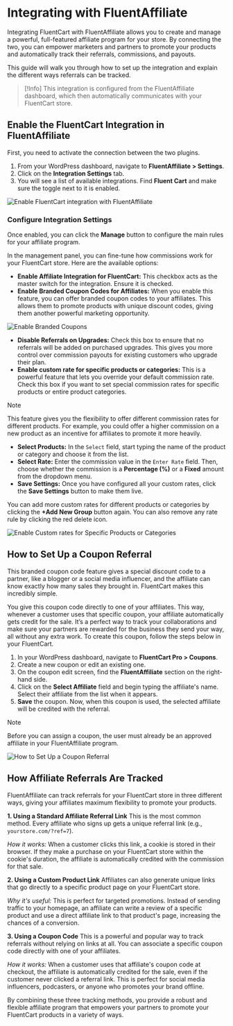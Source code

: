 # Integrating with FluentAffiliate

Integrating FluentCart with FluentAffiliate allows you to create and manage a powerful, full-featured affiliate program for your store. By connecting the two, you can empower marketers and partners to promote your products and automatically track their referrals, commissions, and payouts.

This guide will walk you through how to set up the integration and explain the different ways referrals can be tracked.

> [!Info]
>  This integration is configured from the FluentAffiliate dashboard, which then automatically communicates with your FluentCart store.

## Enable the FluentCart Integration in FluentAffiliate

First, you need to activate the connection between the two plugins.

1.  From your WordPress dashboard, navigate to **FluentAffiliate > Settings**.
2.  Click on the **Integration Settings** tab.
3.  You will see a list of available integrations. Find **Fluent Cart** and make sure the toggle next to it is enabled.

![Enable FluentCart integration with FluentAffiliate](/images/integrations/fluentaffiliate/enable-the-fluentcart-settings.webp)

### Configure Integration Settings

Once enabled, you can click the **Manage** button to configure the main rules for your affiliate program.

In the management panel, you can fine-tune how commissions work for your FluentCart store. Here are the available options:

* **Enable Affiliate Integration for FluentCart:** This checkbox acts as the master switch for the integration. Ensure it is checked.
* **Enable Branded Coupon Codes for Affiliates:** When you enable this feature, you can offer branded coupon codes to your affiliates. This allows them to promote products with unique discount codes, giving them another powerful marketing opportunity.

![Enable Branded Coupons](/images/integrations/fluentaffiliate/enable-branded-coupons.webp)

* **Disable Referrals on Upgrades:** Check this box to ensure that no referrals will be added on purchased upgrades. This gives you more control over commission payouts for existing customers who upgrade their plan.
* **Enable custom rate for specific products or categories:** This is a powerful feature that lets you override your default commission rate. Check this box if you want to set special commission rates for specific products or entire product categories.

> [!NOTE]
> This feature gives you the flexibility to offer different commission rates for different products. For example, you could offer a higher commission on a new product as an incentive for affiliates to promote it more heavily.

* **Select Products:** In the `Select` field, start typing the name of the product or category and choose it from the list.
* **Select Rate:** Enter the commission value in the `Enter Rate` field. Then, choose whether the commission is a **Percentage (%)** or a **Fixed** amount from the dropdown menu.
* **Save Settings:** Once you have configured all your custom rates, click the **Save Settings** button to make them live.

You can add more custom rates for different products or categories by clicking the **+Add New Group** button again. You can also remove any rate rule by clicking the red delete icon.

![Enable Custom rates for Specific Products or Categories](/images/integrations/fluentaffiliate/enable-custom-rates.webp)

## How to Set Up a Coupon Referral

This branded coupon code feature gives a special discount code to a partner, like a blogger or a social media influencer, and the affiliate can know exactly how many sales they brought in. FluentCart makes this incredibly simple.

You give this coupon code directly to one of your affiliates. This way, whenever a customer uses that specific coupon, your affiliate automatically gets credit for the sale. It’s a perfect way to track your collaborations and make sure your partners are rewarded for the business they send your way, all without any extra work. To create this coupon, follow the steps below in your FluentCart.

1.  In your WordPress dashboard, navigate to **FluentCart Pro > Coupons**.
2.  Create a new coupon or edit an existing one.
3.  On the coupon edit screen, find the **FluentAffiliate** section on the right-hand side.
4.  Click on the **Select Affiliate** field and begin typing the affiliate's name. Select their affiliate from the list when it appears.
5.  **Save** the coupon. Now, when this coupon is used, the selected affiliate will be credited with the referral.

> [!NOTE]
> Before you can assign a coupon, the user must already be an approved affiliate in your FluentAffiliate program.

![How to Set Up a Coupon Referral](/images/integrations/fluentaffiliate/setup-coupons.webp)

## How Affiliate Referrals Are Tracked

FluentAffiliate can track referrals for your FluentCart store in three different ways, giving your affiliates maximum flexibility to promote your products.

**1. Using a Standard Affiliate Referral Link**
This is the most common method. Every affiliate who signs up gets a unique referral link (e.g., `yourstore.com/?ref=7`).

*How it works:* When a customer clicks this link, a cookie is stored in their browser. If they make a purchase on your FluentCart store within the cookie's duration, the affiliate is automatically credited with the commission for that sale.

**2. Using a Custom Product Link**
Affiliates can also generate unique links that go directly to a specific product page on your FluentCart store.

*Why it's useful:* This is perfect for targeted promotions. Instead of sending traffic to your homepage, an affiliate can write a review of a specific product and use a direct affiliate link to that product's page, increasing the chances of a conversion.

**3. Using a Coupon Code**
This is a powerful and popular way to track referrals without relying on links at all. You can associate a specific coupon code directly with one of your affiliates.

*How it works:* When a customer uses that affiliate's coupon code at checkout, the affiliate is automatically credited for the sale, even if the customer never clicked a referral link. This is perfect for social media influencers, podcasters, or anyone who promotes your brand offline.

By combining these three tracking methods, you provide a robust and flexible affiliate program that empowers your partners to promote your FluentCart products in a variety of ways.